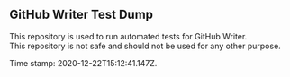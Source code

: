 ## GitHub Writer Test Dump

This repository is used to run automated tests for GitHub Writer.  
This repository is not safe and should not be used for any other purpose.

Time stamp: 2020-12-22T15:12:41.147Z.
